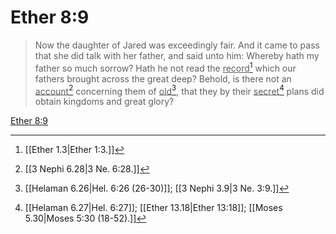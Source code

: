 # Ether 8:9

> Now the daughter of Jared was exceedingly fair. And it came to pass that she did talk with her father, and said unto him: Whereby hath my father so much sorrow? Hath he not read the <u>record</u>[^a] which our fathers brought across the great deep? Behold, is there not an <u>account</u>[^b] concerning them of <u>old</u>[^c], that they by their <u>secret</u>[^d] plans did obtain kingdoms and great glory?

[Ether 8:9](https://www.churchofjesuschrist.org/study/scriptures/bofm/ether/8?lang=eng&id=p9#p9)


[^a]: [[Ether 1.3|Ether 1:3.]]
[^b]: [[3 Nephi 6.28|3 Ne. 6:28.]]
[^c]: [[Helaman 6.26|Hel. 6:26 (26-30)]]; [[3 Nephi 3.9|3 Ne. 3:9.]]
[^d]: [[Helaman 6.27|Hel. 6:27]]; [[Ether 13.18|Ether 13:18]]; [[Moses 5.30|Moses 5:30 (18-52).]]
